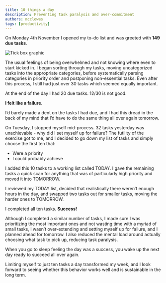 ```yaml
---
title: 10 things a day
description: Preventing task paralysis and over-commitment
authors: mcclowes
tags: [productivity]
---
```


On Monday 4th November I opened my to-do list and was greeted with **149 due tasks**.

<!--truncate-->

![Tick box graphic](/img/posts/tiles-ticked.png)

The usual feelings of being overwhelmed and not knowing where even to start kicked in. I began sorting through my tasks, moving uncategorized tasks into the appropriate categories, before systematically parsing categories in priority order and postponing non-essential tasks. Even after this process, I still had just over 30 tasks which seemed equally important.

At the end of the day I had 20 due tasks. 12/30 is not good.

**I felt like a failure.**

I’d barely made a dent on the tasks I had due, and I had this dread in the back of my mind that I’d have to do the same thing all over again tomorrow.

On Tuesday, I stopped myself mid-process. 32 tasks yesterday was unachievable - why did I set myself up for failure? The futility of the exercise got to me, and I decided to go down my list of tasks and simply choose the first ten that:

- Were a priority
- I could probably achieve

I added this 10 tasks to a working list called TODAY. I gave the remaining tasks a quick scan for anything that was of particularly high priority and moved it into TOMORROW.

I reviewed my TODAY list, decided that realistically there weren’t enough hours in the day, and swapped two tasks out for smaller tasks, moving the harder ones to TOMORROW.

I completed all ten tasks. **Success!**

Although I completed a similar number of tasks, I made sure I was prioritizing the most important ones and not wasting time with a myriad of small tasks, I wasn’t over-extending and setting myself up for failure, and I planned ahead for tomorrow. I also reduced the mental load around actually choosing what task to pick up, reducing task paralysis.

When you go to sleep feeling the day was a success, you wake up the next day ready to succeed all over again.

Limiting myself to just ten tasks a day transformed my week, and I look forward to seeing whether this behavior works well and is sustainable in the long term.